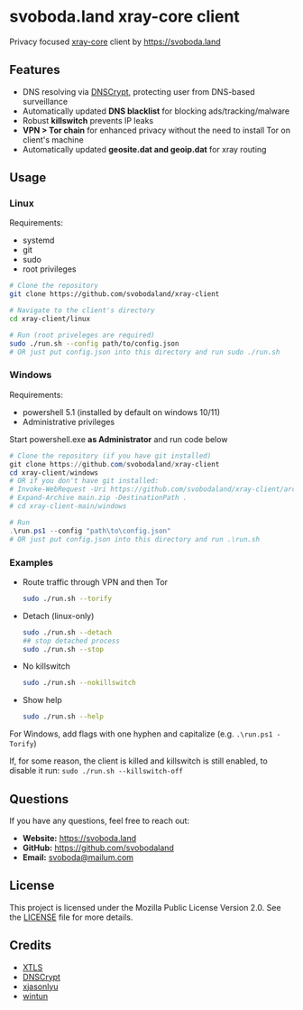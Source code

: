 # svoboda.land xray-core client

Privacy focused [xray-core](https://github.com/XTLS/Xray-core) client by https://svoboda.land

## Features

- DNS resolving via [DNSCrypt](https://dnscrypt.info), protecting user from DNS-based surveillance
- Automatically updated **DNS blacklist** for blocking ads/tracking/malware
- Robust **killswitch** prevents IP leaks
- **VPN > Tor chain** for enhanced privacy without the need to install Tor on client's machine
- Automatically updated **geosite.dat and geoip.dat** for xray routing

## Usage

### Linux

Requirements: 
- systemd
- git
- sudo
- root privileges

```bash
# Clone the repository
git clone https://github.com/svobodaland/xray-client

# Navigate to the client's directory
cd xray-client/linux

# Run (root priveleges are required)
sudo ./run.sh --config path/to/config.json
# OR just put config.json into this directory and run sudo ./run.sh
```

### Windows

Requirements: 
- powershell 5.1 (installed by default on windows 10/11)
- Administrative privileges

Start powershell.exe **as Administrator** and run code below

```powershell
# Clone the repository (if you have git installed)
git clone https://github.com/svobodaland/xray-client
cd xray-client/windows
# OR if you don't have git installed:
# Invoke-WebRequest -Uri https://github.com/svobodaland/xray-client/archive/refs/heads/main.zip -OutFile main.zip -ErrorAction Stop 
# Expand-Archive main.zip -DestinationPath .
# cd xray-client-main/windows

# Run
.\run.ps1 --config "path\to\config.json"
# OR just put config.json into this directory and run .\run.sh
```

### Examples

- Route traffic through VPN and then Tor
    ```bash
    sudo ./run.sh --torify
    ```
- Detach (linux-only)
    ```bash
    sudo ./run.sh --detach
    ## stop detached process
    sudo ./run.sh --stop
    ```
- No killswitch
    ```bash
    sudo ./run.sh --nokillswitch
    ```
- Show help
    ```bash
    sudo ./run.sh --help
    ```
For Windows, add flags with one hyphen and capitalize (e.g. `.\run.ps1 -Torify`)

If, for some reason, the client is killed and killswitch is still enabled, to disable it run: `sudo ./run.sh --killswitch-off`

## Questions

If you have any questions, feel free to reach out:

- **Website:** https://svoboda.land
- **GitHub:** https://github.com/svobodaland
- **Email:** svoboda@mailum.com

## License

This project is licensed under the Mozilla Public License Version 2.0. See the [LICENSE](LICENSE) file for more details.

## Credits

- [XTLS](https://github.com/XTLS)
- [DNSCrypt](https://github.com/DNSCrypt)
- [xjasonlyu](https://github.com/xjasonlyu)
- [wintun](https://www.wintun.net)